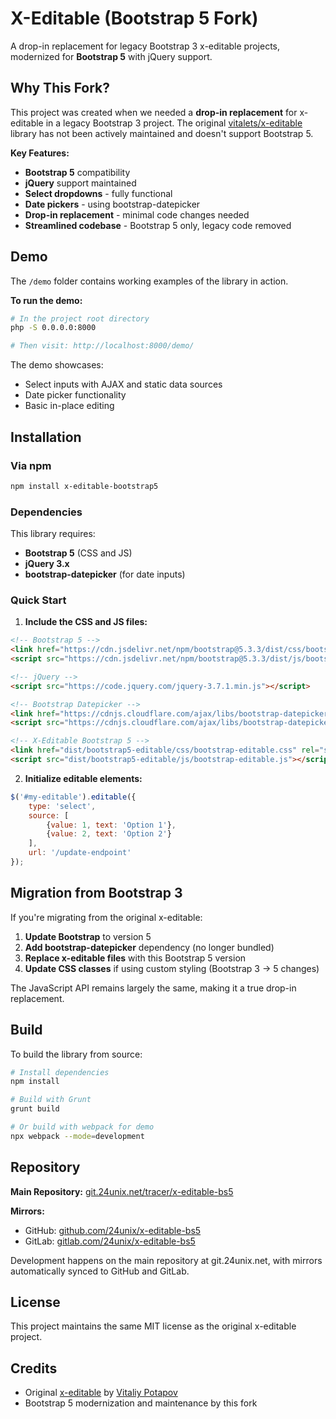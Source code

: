 # X-Editable (Bootstrap 5 Fork)

A drop-in replacement for legacy Bootstrap 3 x-editable projects, modernized for **Bootstrap 5** with jQuery support.

## Why This Fork?

This project was created when we needed a **drop-in replacement** for x-editable in a legacy Bootstrap 3 project. The original [vitalets/x-editable](https://github.com/vitalets/x-editable) library has not been actively maintained and doesn't support Bootstrap 5.

**Key Features:**
- **Bootstrap 5** compatibility 
- **jQuery** support maintained
- **Select dropdowns** - fully functional
- **Date pickers** - using bootstrap-datepicker
- **Drop-in replacement** - minimal code changes needed
- **Streamlined codebase** - Bootstrap 5 only, legacy code removed

## Demo

The `/demo` folder contains working examples of the library in action.

**To run the demo:**
```bash
# In the project root directory
php -S 0.0.0.0:8000

# Then visit: http://localhost:8000/demo/
```

The demo showcases:
- Select inputs with AJAX and static data sources
- Date picker functionality
- Basic in-place editing

## Installation

### Via npm
```bash
npm install x-editable-bootstrap5
```

### Dependencies

This library requires:
- **Bootstrap 5** (CSS and JS)
- **jQuery 3.x**
- **bootstrap-datepicker** (for date inputs)

### Quick Start

1. **Include the CSS and JS files:**
```html
<!-- Bootstrap 5 -->
<link href="https://cdn.jsdelivr.net/npm/bootstrap@5.3.3/dist/css/bootstrap.min.css" rel="stylesheet">
<script src="https://cdn.jsdelivr.net/npm/bootstrap@5.3.3/dist/js/bootstrap.bundle.min.js"></script>

<!-- jQuery -->
<script src="https://code.jquery.com/jquery-3.7.1.min.js"></script>

<!-- Bootstrap Datepicker -->
<link href="https://cdnjs.cloudflare.com/ajax/libs/bootstrap-datepicker/1.10.0/css/bootstrap-datepicker.min.css" rel="stylesheet">
<script src="https://cdnjs.cloudflare.com/ajax/libs/bootstrap-datepicker/1.10.0/js/bootstrap-datepicker.min.js"></script>

<!-- X-Editable Bootstrap 5 -->
<link href="dist/bootstrap5-editable/css/bootstrap-editable.css" rel="stylesheet">
<script src="dist/bootstrap5-editable/js/bootstrap-editable.js"></script>
```

2. **Initialize editable elements:**
```javascript
$('#my-editable').editable({
    type: 'select',
    source: [
        {value: 1, text: 'Option 1'},
        {value: 2, text: 'Option 2'}
    ],
    url: '/update-endpoint'
});
```

## Migration from Bootstrap 3

If you're migrating from the original x-editable:

1. **Update Bootstrap** to version 5
2. **Add bootstrap-datepicker** dependency (no longer bundled)
3. **Replace x-editable files** with this Bootstrap 5 version
4. **Update CSS classes** if using custom styling (Bootstrap 3 → 5 changes)

The JavaScript API remains largely the same, making it a true drop-in replacement.

## Build

To build the library from source:

```bash
# Install dependencies
npm install

# Build with Grunt
grunt build

# Or build with webpack for demo
npx webpack --mode=development
```

## Repository

**Main Repository:** [git.24unix.net/tracer/x-editable-bs5](https://git.24unix.net/tracer/x-editable-bs5)

**Mirrors:**
- GitHub: [github.com/24unix/x-editable-bs5](https://github.com/24unix/x-editable-bs5)
- GitLab: [gitlab.com/24unix/x-editable-bs5](https://gitlab.com/24unix/x-editable-bs5)

Development happens on the main repository at git.24unix.net, with mirrors automatically synced to GitHub and GitLab.

## License

This project maintains the same MIT license as the original x-editable project.

## Credits

- Original [x-editable](https://github.com/vitalets/x-editable) by [Vitaliy Potapov](https://github.com/vitalets)
- Bootstrap 5 modernization and maintenance by this fork
